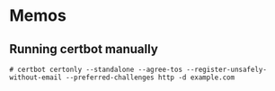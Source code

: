 # Memos

## Running certbot manually

```
# certbot certonly --standalone --agree-tos --register-unsafely-without-email --preferred-challenges http -d example.com
```
